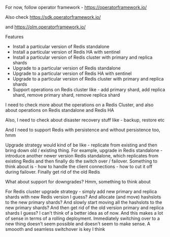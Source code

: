 For now, follow operator framework - https://operatorframework.io/

Also check https://sdk.operatorframework.io/

and https://olm.operatorframework.io/

Features
- Install a particular version of Redis standalone
- Install a particular version of Redis HA with sentinel
- Install a particular version of Redis cluster with primary and replica shards
- Upgrade to a particular version of Redis standalone
- Upgrade to a particular version of Redis HA with sentinel
- Upgrade to a particular version of Redis cluster with primary and replica shards
- Support operations on Redis cluster like - add primary shard, add replica shard, remove primary shard, remove replica shard

I need to check more about the operations on a Redis Cluster, and also about operations on Redis standalone and Redis HA

Also, I need to check about disaster recovery stuff like - backup, restore etc

And I need to support Redis with persistence and without persistence too, hmm

Upgrade strategy would kind of be like - replicate from existing and then bring down old / existing thing. For example, upgrade in Redis standalone - introduce another newer version Redis standalone, which replicates from existing Redis and then finally do the switch over / failover. Something to think about is - how to handle the client connections - how to cut it off during failover. Finally get rid of the old Redis

What about support for downgrades? Hmm, something to think about

For Redis cluster upgrade strategy - simply add new primary and replica shards with new Redis version I guess? And allocate (and move) hashslots to the new primary shards? And slowly start moving all the hashslots to the new primary shards? And then get rid of the old version primary and replica shards I guess? I can't think of a better idea as of now. And this makes a lot of sense in terms of a rolling deployment. Immediately switching over to a new thing doesn't seem possible and doesn't seem to make sense. A smoooth and seamless switchover is key I think


